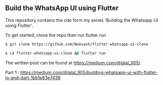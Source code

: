 ## Build the WhatsApp UI using Flutter 

This repository contains the cde form my series 'Building the Whatsapp UI using Flutter'. 

To get started, clone the repo then run flutter run
```bash
$ git clone https://github.com/Neevash/flutter-whatsapp-ui-clone
````

```bash
$ cd flutter-whatsapp-ui-clone && flutter run 
````



The written post can be found at https://medium.com/@lalal_905/

Part 1 :  https://medium.com/@lalal_905/building-whatsapp-ui-with-flutter-io-and-dart-1bb1e83e7439